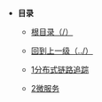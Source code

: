 * **目录**
  * [根目录（/）](/README)
  * [回到上一级（../）](/README)
 
  * [1分布式链路追踪](/study/后端/链路追踪/README)
  * [2微服务](/study/后端/微服务/README)


